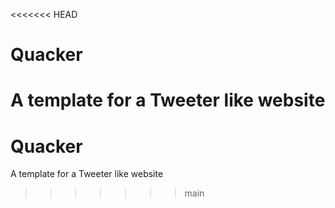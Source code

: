<<<<<<< HEAD
# Quacker
A template for a Tweeter like website
=======
# Quacker
A template for a Tweeter like website
>>>>>>> main

